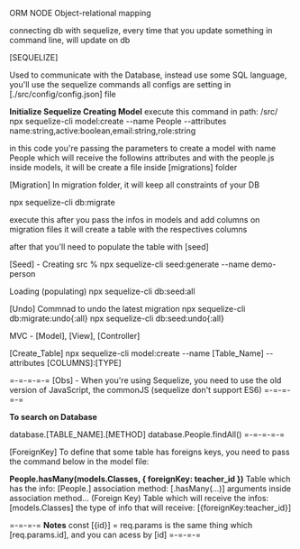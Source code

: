 ORM NODE
Object-relational mapping

connecting db with sequelize, every time that you update something in command line, will update on db

[SEQUELIZE]

Used to communicate with the Database, instead use some SQL language, you'll use the sequelize commands
all configs are setting in [./src/config/config.json] file

**Initialize Sequelize Creating Model**
execute this command in path: /src/
npx sequelize-cli model:create --name People --attributes name:string,active:boolean,email:string,role:string   

in this code you're passing the parameters to create a model with name People which will receive the followins attributes
and with the people.js inside models, it will be create a file inside [migrations] folder

[Migration]
In migration folder, it will keep all constraints of your DB

npx sequelize-cli db:migrate

execute this after you pass the infos in models and add columns on migration files
it will create a table with the respectives columns

after that you'll need to populate the table with [seed]

[Seed] - Creating
src % npx sequelize-cli seed:generate --name demo-person

Loading (populating)
npx sequelize-cli db:seed:all

[Undo]
Commnad to undo the latest migration
npx sequelize-cli db:migrate:undo{:all}
npx sequelize-cli db:seed:undo{:all}

MVC - [Model], [View], [Controller]

[Create_Table]
npx sequelize-cli model:create --name [Table_Name] --attributes [COLUMNS]:[TYPE] 

=-=-=-=-=
[Obs] - When you're using Sequelize, you need to use the old version of JavaScript, the commonJS (sequelize don't support ES6)
=-=-=-=-=

**To search on Database**

database.[TABLE_NAME].[METHOD]
database.People.findAll()
=-=-=-=-=

[ForeignKey]
To define that some table has foreigns keys, you need to pass the command below in the model file:

**People.hasMany(models.Classes, { foreignKey: teacher_id })**
Table which has the info: [People.]
association method: [.hasMany(...)]
arguments inside association method... (Foreign Key)
Table which will receive the infos: [models.Classes]
the type of info that will receive: [{foreignKey:teacher_id}]


=-=-=-=
**Notes**
const [{id}] = req.params
is the same thing which
[req.params.id], and you can acess by [id]
=-=-=-=

